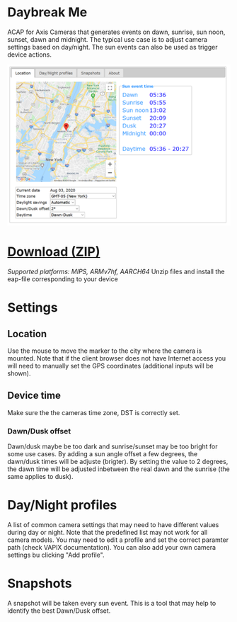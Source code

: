 # Daybreak Me
ACAP for Axis Cameras that generates  events on dawn, sunrise, sun noon, sunset, dawn and midnight. The typical use case is to adjust camera settings based on day/night.  The sun events can also be used as trigger device actions.

![home](pictures/home.png)

# [Download (ZIP)](https://files.juhlin.me/acap/daybreakme)
*Supported platforms: MIPS, ARMv7hf, AARCH64*
Unzip files and install the eap-file corresponding to your device

# Settings

## Location
Use the mouse to move the marker to the city where the camera is mounted.  Note that if the client browser does not have Internet access you will need to manually set the GPS coordinates (additional inputs will be shown).

## Device time
Make sure the the cameras time zone, DST is correctly set.

### Dawn/Dusk offset
Dawn/dusk maybe be too dark and sunrise/sunset may be too bright for some use cases.  By adding a sun angle offset a few degrees, the dawn/dusk times will be adjuste (brigter).  By setting the value to 2 degrees, the dawn time will be adjusted inbetween the real dawn and the sunrise (the same applies to dusk).

# Day/Night profiles
A list of common camera settings that may need to have different values during day or night.  Note that the predefined list may not work for all camera models.  You may need to edit a profile and set the correct paramter path (check VAPIX documentation).  You can also add your own camera settings bu clicking "Add profile".

# Snapshots
A snapshot will be taken every sun event.  This is a tool that may help to identify the best Dawn/Dusk offset.

